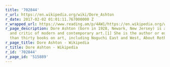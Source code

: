 ```yaml
---
title: '702844'
r_url: https://en.wikipedia.org/wiki/Dore_Ashton
r_date: 2017-02-02 01:01:11.767000000 Z
r_wrapped_url: https://www.reading.am/p/4AW1/https://en.wikipedia.org/wiki/Dore_Ashton
r_page_description: Dore Ashton (born in 1928, Newark, New Jersey) is a writer, professor
  and critic of modern and contemporary art.[1] She is the author or editor of more
  than thirty books on art, including Noguchi East and West, About Rothko, American...
r_page_title: Dore Ashton - Wikipedia
r_title: Dore Ashton - Wikipedia
r_id: '702844'
r_page_id: '515889'
---
```


